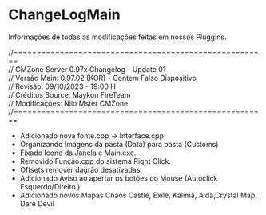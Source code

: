 # ChangeLogMain
Informações de todas as modificações feitas em nossos Pluggins.

//======================================================= <br />
//	CMZone Server 0.97x Changelog - Update 01<br />
//	Versão Main: 0.97.02 (KOR) - Contem Falso Dispositivo <br />
//	Revisão: 09/10/2023 - 19:00 H <br />
//  Créditos Source: Maykon FireTeam<br />
//  Modificações: Nilo Mster CMZone<br />
//=======================================================<br />


- Adicionado nova fonte.cpp -> Interface.cpp 
- Organizando Imagens da pasta (Data) para pasta (Customs)
- Fixado Icone da Janela e Main.exe.
- Removido Função.cpp do sistema Right Click.
- Offsets remover dagrão desativadas.
- Adicionado Aviso ao apertar os botões do Mouse (Autoclick Esquerdo/Direito )
- Adicionado novos Mapas Chaos Castle, Exile, Kalima, Aida,Crystal Map, Dare Devil
